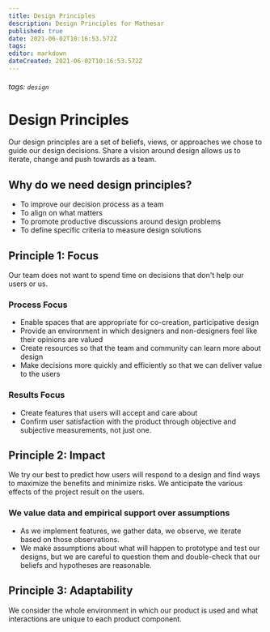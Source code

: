 ```yaml
---
title: Design Principles
description: Design Principles for Mathesar
published: true
date: 2021-06-02T10:16:53.572Z
tags: 
editor: markdown
dateCreated: 2021-06-02T10:16:53.572Z
---
```


###### tags: `design`

# Design Principles
Our design principles are a set of beliefs, views, or approaches we chose to guide our design decisions. Share a vision around design allows us to iterate, change and push towards as a team.

## Why do we need design principles?
- To improve our decision process as a team
- To align on what matters
- To promote productive discussions around design problems
- To define specific criteria to measure design solutions

## Principle 1: Focus
Our team does not want to spend time on decisions that don't help our users or us.
### Process Focus
- Enable spaces that are appropriate for co-creation, participative design
- Provide an environment in which designers and non-designers feel like their opinions are valued
- Create resources so that the team and community can learn more about design
- Make decisions more quickly and efficiently so that we can deliver value to the users
### Results Focus
- Create features that users will accept and care about
- Confirm user satisfaction with the product through objective and subjective measurements, not just one.

## Principle 2: Impact
We try our best to predict how users will respond to a design and find ways to maximize the benefits and minimize risks. We anticipate the various effects of the project result on the users.
### We value data and empirical support over assumptions
- As we implement features, we gather data, we observe, we iterate based on those observations.
- We make assumptions about what will happen to prototype and test our designs, but we are careful to question them and double-check that our beliefs and hypotheses are reasonable.

## Principle 3: Adaptability
We consider the whole environment in which our product is used and what interactions are unique to each product component.

